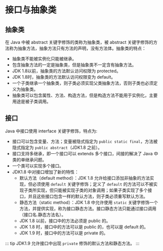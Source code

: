 # 接口与抽象类

## 抽象类

在 Java 中被 abstract 关键字修饰的类称为抽象类，被 abstract 关键字修饰的方法称为抽象方法，抽象方法只有方法的声明，没有方法体。抽象类的特点：

- 抽象类不能被实例化只能被继承。
- 包含抽象方法的一定是抽象类，但是抽象类不一定含有抽象方法。
- JDK 1.8以前，抽象类的方法默认访问权限为 protected。
- JDK 1.8时，抽象类的方法默认访问权限变为 default。
- 一个子类继承一个抽象类，则子类必须实现父类抽象方法，否则子类也必须定义为抽象类。
- 抽象类可以包含属性、方法、构造方法，但是构造方法不能用于实例化，主要用途是被子类调用。

## 接口

Java 中接口使用 interface 关键字修饰，特点为:

- 接口可以包含变量、方法；变量被隐式指定为 `public static final`，方法被隐式指定为 `public abstract`（JDK1.8 之前）。
- 接口支持多继承，即一个接口可以 extends 多个接口，间接的解决了 Java 中类的单继承问题。
- 一个类可以实现多个接口。
- JDK1.8 中对接口增加了新的特性：
    - 默认方法（default method）：JDK 1.8 允许给接口添加非抽象的方法实现，但必须使用 `default` 关键字修饰；定义了 `default` 的方法可以不被实现子类所实现，但只能被实现子类的对象调用；如果子类实现了多个接口，并且这些接口包含一样的默认方法，则子类必须重写默认方法。
    - 静态方法（static method）：JDK 1.8 中允许使用 `static` 关键字修饰一个方法，并提供实现，称为接口静态方法。接口静态方法只能通过接口调用（接口名.静态方法名）。
    - JDK 1.8 以前，接口中的方法必须是 public 的。
    - JDK 1.8 时，接口中的方法可以是 public 的，也可以是 default 的。
    - JDK 1.9 时，接口中的方法可以是 private 的。

::: tip
JDK1.9 允许接口中出现 `private` 修饰的默认方法和静态方法。
:::
